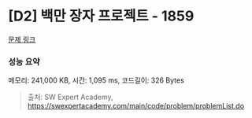 # [D2] 백만 장자 프로젝트 - 1859 

[문제 링크](https://swexpertacademy.com/main/code/problem/problemDetail.do?contestProbId=AV5LrsUaDxcDFAXc) 

### 성능 요약

메모리: 241,000 KB, 시간: 1,095 ms, 코드길이: 326 Bytes



> 출처: SW Expert Academy, https://swexpertacademy.com/main/code/problem/problemList.do